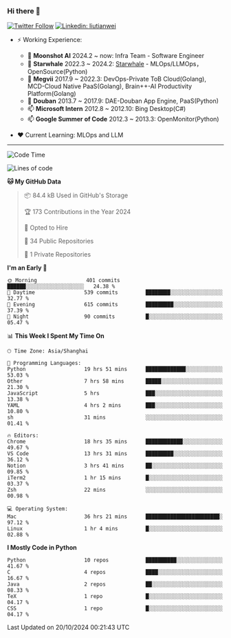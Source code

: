 ### Hi there 👋

[![Twitter Follow](https://img.shields.io/twitter/follow/tianweidut?style=social)](https://twitter.com/tianweidut)
[![Linkedin: liutianwei](https://img.shields.io/badge/-liutianwei-blue?style=flat-square&logo=Linkedin&logoColor=white&link=https://www.linkedin.com/in/liutianwei/)](https://www.linkedin.com/in/liutianwei/)

- ⚡ Working Experience:
  - 🔭 **Moonshot AI**  2024.2 ~ now: Infra Team - Software Engineer
  - 🌱 **Starwhale** 2022.3 ~ 2024.2: [Starwhale](https://github.com/star-whale/starwhale) - MLOps/LLMOps，OpenSource(Python)
  - 🌱 **Megvii** 2017.9 ~ 2022.3: DevOps-Private ToB Cloud(Golang), MCD-Cloud Native PaaS(Golang), Brain++-AI Productivity Platform(Golang)
  - 🌱 **Douban** 2013.7 ~ 2017.9: DAE-Douban App Engine, PaaS(Python)
  - 📫 **Microsoft Intern** 2012.8 ~ 2012.10: Bing Desktop(C#)
  - 📫 **Google Summer of Code** 2012.3 ~ 2013.3: OpenMonitor(Python)

- ❤️ Current Learning: MLOps and LLM

---
<!--START_SECTION:waka-->
![Code Time](http://img.shields.io/badge/Code%20Time-6%2C185%20hrs%2017%20mins-blue)

![Lines of code](https://img.shields.io/badge/From%20Hello%20World%20I%27ve%20Written-1.0%20million%20lines%20of%20code-blue)

**🐱 My GitHub Data** 

> 📦 84.4 kB Used in GitHub's Storage 
 > 
> 🏆 173 Contributions in the Year 2024
 > 
> 💼 Opted to Hire
 > 
> 📜 34 Public Repositories 
 > 
> 🔑 1 Private Repositories 
 > 
**I'm an Early 🐤** 

```text
🌞 Morning                401 commits         ██████░░░░░░░░░░░░░░░░░░░   24.38 % 
🌆 Daytime                539 commits         ████████░░░░░░░░░░░░░░░░░   32.77 % 
🌃 Evening                615 commits         █████████░░░░░░░░░░░░░░░░   37.39 % 
🌙 Night                  90 commits          █░░░░░░░░░░░░░░░░░░░░░░░░   05.47 % 
```


📊 **This Week I Spent My Time On** 

```text
🕑︎ Time Zone: Asia/Shanghai

💬 Programming Languages: 
Python                   19 hrs 51 mins      █████████████░░░░░░░░░░░░   53.03 % 
Other                    7 hrs 58 mins       █████░░░░░░░░░░░░░░░░░░░░   21.30 % 
JavaScript               5 hrs               ███░░░░░░░░░░░░░░░░░░░░░░   13.38 % 
YAML                     4 hrs 2 mins        ███░░░░░░░░░░░░░░░░░░░░░░   10.80 % 
sh                       31 mins             ░░░░░░░░░░░░░░░░░░░░░░░░░   01.41 % 

🔥 Editors: 
Chrome                   18 hrs 35 mins      ████████████░░░░░░░░░░░░░   49.67 % 
VS Code                  13 hrs 31 mins      █████████░░░░░░░░░░░░░░░░   36.12 % 
Notion                   3 hrs 41 mins       ██░░░░░░░░░░░░░░░░░░░░░░░   09.85 % 
iTerm2                   1 hr 15 mins        █░░░░░░░░░░░░░░░░░░░░░░░░   03.37 % 
Zsh                      22 mins             ░░░░░░░░░░░░░░░░░░░░░░░░░   00.98 % 

💻 Operating System: 
Mac                      36 hrs 21 mins      ████████████████████████░   97.12 % 
Linux                    1 hr 4 mins         █░░░░░░░░░░░░░░░░░░░░░░░░   02.88 % 
```

**I Mostly Code in Python** 

```text
Python                   10 repos            ██████████░░░░░░░░░░░░░░░   41.67 % 
C                        4 repos             ████░░░░░░░░░░░░░░░░░░░░░   16.67 % 
Java                     2 repos             ██░░░░░░░░░░░░░░░░░░░░░░░   08.33 % 
TeX                      1 repo              █░░░░░░░░░░░░░░░░░░░░░░░░   04.17 % 
CSS                      1 repo              █░░░░░░░░░░░░░░░░░░░░░░░░   04.17 % 
```




 Last Updated on 20/10/2024 00:21:43 UTC
<!--END_SECTION:waka-->
